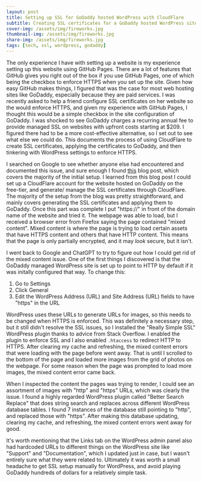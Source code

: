 ```yaml
---
layout: post
title: Setting up SSL for GoDaddy hosted WordPress with CloudFlare
subtitle: Creating SSL certificates for a GoDaddy hosted WordPress site
cover-img: /assets/img/fireworks.jpg
thumbnail-img: /assets/img/fireworks.jpg
share-img: /assets/img/fireworks.jpg
tags: [tech, ssl, wordpress, godaddy] 
---
```


The only experience I have with setting up a website is my experience setting up this website using GitHub Pages. There are a lot of features that GitHub gives you right out of the box if you use GitHub Pages, one of which being the checkbox to enforce HTTPS when you set up the site. Given how easy GitHub makes things, I figured that was the case for most web hosting sites like GoDaddy, especially because they are paid services. I was recently asked to help a friend configure SSL certificates on her website so the would enforce HTTPS, and given my experience with GitHub Pages, I thought this would be a simple checkbox in the site configuration of GoDaddy. I was shocked to see GoDaddy charges a recurring annual fee to provide managed SSL on websites with upfront costs starting at $209. I figured there had to be a more cost-effective alternative, so I set out to see what else we could do. This documents the process of using CloudFlare to create SSL certificates, applying the certificates to GoDaddy, and then tinkering with WordPress settings to enforce HTTPS.

I searched on Google to see whether anyone else had encountered and documented this issue, and sure enough I found [this](https://caweem.com/blog/how-to-install-cloudflare-ssl-on-godaddy/) blog post, which covers the majority of the initial setup. I learned from this blog post I could set up a CloudFlare account for the website hosted on GoDaddy on the free-tier, and generate/ manage the SSL certificates through CloudFlare. The majority of the setup from the blog was pretty straightforward, and mainly covers generating the SSL certificates and applying them to GoDaddy. Once this part was complete I put "https://" in front of the domain name of the website and tried it. The webpage was able to load, but I received a browser error from Firefox saying the page contained "mixed content". Mixed content is where the page is trying to load certain assets that have HTTPS content and others that have HTTP content. This means that the page is only partially encrypted, and it may *look* secure, but it isn't.

I went back to Google and ChatGPT to try to figure out how I could get rid of the mixed content issue. One of the first things I discovered is that the GoDaddy managed WordPress site is set up to point to HTTP by default if it was initally configured that way. To change this:
1. Go to Settings
2. Click General
3. Edit the WordPress Address (URL) and Site Address (URL) fields to have "https" in the URL 

WordPress uses these URLs to generate URLs for images, so this needs to be changed when HTTPS is enforced. This was definitely a necessary step, but it still didn't resolve the SSL issues, so I installed the "Really Simple SSL" WordPress plugin thanks to advice from Stack Overflow. I enabled the plugin to enforce SSL and I also enabled `.htaccess` to redirect HTTP to HTTPS. After clearing my cache and refreshing, the mixed content errors that were loading with the page before went away. That is until I scrolled to the bottom of the page and loaded more images from the grid of photos on the webpage. For some reason when the page was prompted to load more images, the mixed content error came back. 

When I inspected the content the pages was trying to render, I could see an assortment of images with "http" and "https" URLs, which was clearly the issue. I found a highly regarded WordPress plugin called "Better Search Replace" that does string search and replaces across different WordPress database tables. I found 7 instances of the database still pointing to "http", and replaced those with "https". After making this database updating, clearing my cache, and refreshing, the mixed content errors went away for good.

It's worth mentioning that the Links tab on the WordPress admin panel also had hardcoded URLs to different things on the WordPress site like "Support" and "Documentation", which I updated just in case, but I wasn't entirely sure what they were related to. Ultimately it was worth a small headache to get SSL setup manually for WordPress, and avoid playing GoDaddy hundreds of dollars for a relatively simple task.
